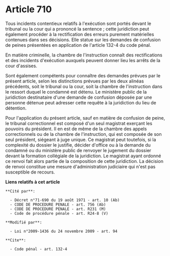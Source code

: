 # Article 710

Tous incidents contentieux relatifs à l'exécution sont portés devant le tribunal ou la cour qui a prononcé la sentence ;
cette juridiction peut également procéder à la rectification des erreurs purement matérielles contenues dans ses décisions.
Elle statue sur les demandes de confusion de peines présentées en application de l'article 132-4 du code pénal.

En matière criminelle, la chambre de l'instruction connaît des rectifications et des incidents d'exécution auxquels peuvent
donner lieu les arrêts de la cour d'assises.

Sont également compétents pour connaître des demandes prévues par le présent article, selon les distinctions prévues par les
deux alinéas précédents, soit le tribunal ou la cour, soit la chambre de l'instruction dans le ressort duquel le condamné est
détenu. Le ministère public de la juridiction destinataire d'une demande de confusion déposée par une personne détenue peut
adresser cette requête à la juridiction du lieu de détention.

Pour l'application du présent article, sauf en matière de confusion de peine, le tribunal correctionnel est composé d'un seul
magistrat exerçant les pouvoirs du président. Il en est de même de la chambre des appels correctionnels ou de la chambre de
l'instruction, qui est composée de son seul président, siégeant à juge unique. Ce magistrat peut toutefois, si la complexité
du dossier le justifie, décider d'office ou à la demande du condamné ou du ministère public de renvoyer le jugement du
dossier devant la formation collégiale de la juridiction. Le magistrat ayant ordonné ce renvoi fait alors partie de la
composition de cette juridiction. La décision de renvoi constitue une mesure d'administration judiciaire qui n'est pas
susceptible de recours.

**Liens relatifs à cet article**

	**Cité par**:

	  - Décret n°71-690 du 19 août 1971 - art. 10 (Ab)
	  - CODE DE PROCEDURE PENALE - art. 756 (Ab)
	  - CODE DE PROCEDURE PENALE - art. R231 (M)
	  - Code de procédure pénale - art. R24-8 (V)

	**Modifié par**:

	  - Loi n°2009-1436 du 24 novembre 2009 - art. 94

	**Cite**:

	  - Code pénal - art. 132-4
